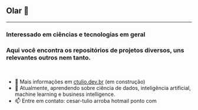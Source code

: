## Olar 👋
---
### Interessado em ciências e tecnologias em geral
### Aqui você encontra os repositórios de projetos diversos, uns relevantes outros nem tanto.
<br>

- 📝  Mais informações em [ctulio.dev.br](http://ctulio.dev.br) (em construção)
- 🌱 Atualmente, aprendendo sobre ciência de dados, inteligência artificial, machine learning e business intelligence. 
- 📫 Entre em contato: cesar-tulio arroba hotmail ponto com
<!--
**ctulio/ctulio** is a ✨ _special_ ✨ repository because its `README.md` (this file) appears on your GitHub profile.

Here are some ideas to get you started:

- 🔭 I’m currently working on ...
- 🌱 I’m currently learning ...
- 👯 I’m looking to collaborate on ...
- 🤔 I’m looking for help with ...
- 💬 Ask me about ...
- 📫 How to reach me: ...
- 😄 Pronouns: ...
- ⚡ Fun fact: ...
-->
